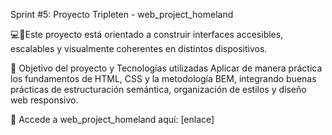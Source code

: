 Sprint #5: Proyecto Tripleten - web_project_homeland

💻📱Este proyecto está orientado a construir interfaces accesibles, escalables y visualmente coherentes en distintos dispositivos.

🎯 Objetivo del proyecto y Tecnologías utilizadas
Aplicar de manera práctica los fundamentos de HTML, CSS y la metodología BEM, integrando buenas prácticas de estructuración semántica, organización de estilos y diseño web responsivo.

🔗 Accede a web_project_homeland aquí: [enlace]
